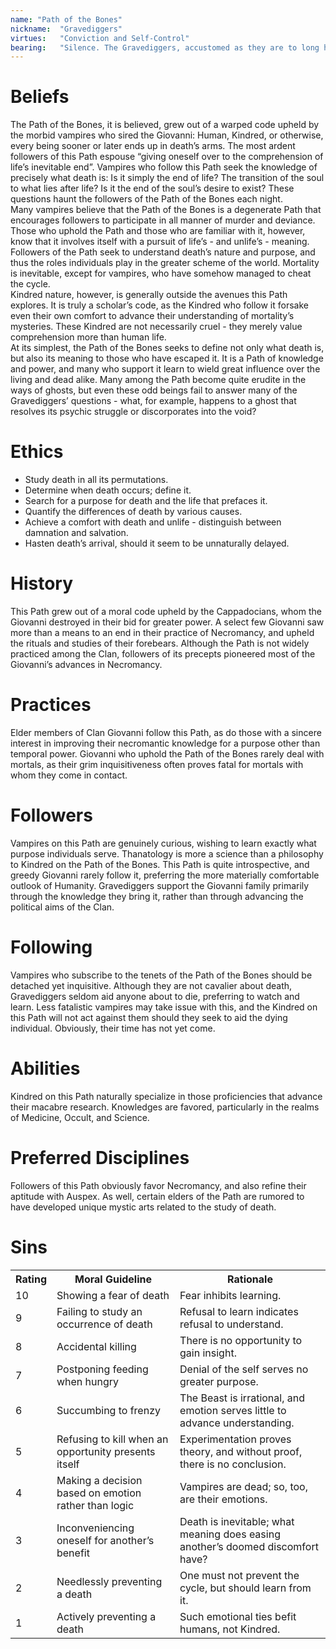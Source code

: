 ```yaml
---
name: "Path of the Bones"
nickname:  "Gravediggers"
virtues:   "Conviction and Self-Control"
bearing:   "Silence. The Gravediggers, accustomed as they are to long hours of quiet study and contemplation of the grave, radiate the stillness of death. The bearing modifier applies to rolls involving Stealth and attempts to go unnoticed."
---
```


# Beliefs
The Path of the Bones, it is believed, grew out of a warped code upheld by the morbid vampires who sired the Giovanni: Human, Kindred, or otherwise, every being sooner or later ends up in death’s arms. The most ardent followers of this Path espouse “giving oneself over to the comprehension of life’s inevitable end”. Vampires who follow this Path seek the knowledge of precisely what death is: Is it simply the end of life? The transition of the soul to what lies after life? Is it the end of the soul’s desire to exist? These questions haunt the followers of the Path of the Bones each night.<br>Many vampires believe that the Path of the Bones is a degenerate Path that encourages followers to participate in all manner of murder and deviance. Those who uphold the Path and those who are familiar with it, however, know that it involves itself with a pursuit of life’s - and unlife’s - meaning. Followers of the Path seek to understand death’s nature and purpose, and thus the roles individuals play in the greater scheme of the world. Mortality is inevitable, except for vampires, who have somehow managed to cheat the cycle.<br>Kindred nature, however, is generally outside the avenues this Path explores. It is truly a scholar’s code, as the Kindred who follow it forsake even their own comfort to advance their understanding of mortality’s mysteries. These Kindred are not necessarily cruel - they merely value comprehension more than human life.<br>At its simplest, the Path of the Bones seeks to define not only what death is, but also its meaning to those who have escaped it. It is a Path of knowledge and power, and many who support it learn to wield great influence over the living and dead alike. Many among the Path become quite erudite in the ways of ghosts, but even these odd beings fail to answer many of the Gravediggers’ questions - what, for example, happens to a ghost that resolves its psychic struggle or discorporates into the void?

# Ethics
<ul><li>Study death in all its permutations.</li><li>Determine when death occurs; define it.</li><li>Search for a purpose for death and the life that prefaces it.</li><li>Quantify the differences of death by various causes.</li><li>Achieve a comfort with death and unlife - distinguish between damnation and salvation.</li><li>Hasten death’s arrival, should it seem to be unnaturally delayed.</li></ul>

# History
This Path grew out of a moral code upheld by the Cappadocians, whom the Giovanni destroyed in their bid for greater power. A select few Giovanni saw more than a means to an end in their practice of Necromancy, and upheld the rituals and studies of their forebears. Although the Path is not widely practiced among the Clan, followers of its precepts pioneered most of the Giovanni’s advances in Necromancy.

# Practices
Elder members of Clan Giovanni follow this Path, as do those with a sincere interest in improving their necromantic knowledge for a purpose other than temporal power. Giovanni who uphold the Path of the Bones rarely deal with mortals, as their grim inquisitiveness often proves fatal for mortals with whom they come in contact.

# Followers
Vampires on this Path are genuinely curious, wishing to learn exactly what purpose individuals serve. Thanatology is more a science than a philosophy to Kindred on the Path of the Bones. This Path is quite introspective, and greedy Giovanni rarely follow it, preferring the more materially comfortable outlook of Humanity. Gravediggers support the Giovanni family primarily through the knowledge they bring it, rather than through advancing the political aims of the Clan.

# Following
Vampires who subscribe to the tenets of the Path of the Bones should be detached yet inquisitive. Although they are not cavalier about death, Gravediggers seldom aid anyone about to die, preferring to watch and learn. Less fatalistic vampires may take issue with this, and the Kindred on this Path will not act against them should they seek to aid the dying individual. Obviously, their time has not yet come.

# Abilities
Kindred on this Path naturally specialize in those proficiencies that advance their macabre research. Knowledges are favored, particularly in the realms of Medicine, Occult, and Science.

# Preferred Disciplines
Followers of this Path obviously favor Necromancy, and also refine their aptitude with Auspex. As well, certain elders of the Path are rumored to have developed unique mystic arts related to the study of death.

# Sins
<table><tr><th>Rating</th><th>Moral Guideline</th><th>Rationale</th></tr><tr><td>10</td><td>Showing a fear of death</td><td>Fear inhibits learning.</td></tr><tr><td>9</td><td>Failing to study an occurrence of death</td><td>Refusal to learn indicates refusal to understand.</td></tr><tr><td>8</td><td>Accidental killing</td><td>There is no opportunity to gain insight.</td></tr><tr><td>7</td><td>Postponing feeding when hungry</td><td>Denial of the self serves no greater purpose.</td></tr><tr><td>6</td><td>Succumbing to frenzy</td><td>The Beast is irrational, and emotion serves little to advance understanding.</td></tr><tr><td>5</td><td>Refusing to kill when an opportunity presents itself</td><td>Experimentation proves theory, and without proof, there is no conclusion.</td></tr><tr><td>4</td><td>Making a decision based on emotion rather than logic</td><td>Vampires are dead; so, too, are their emotions.</td></tr><tr><td>3</td><td>Inconveniencing oneself for another’s benefit</td><td>Death is inevitable; what meaning does easing another’s doomed discomfort have?</td></tr><tr><td>2</td><td>Needlessly preventing a death</td><td>One must not prevent the cycle, but should learn from it.</td></tr><tr><td>1</td><td>Actively preventing a death</td><td>Such emotional ties befit humans, not Kindred.</td></tr></table>
